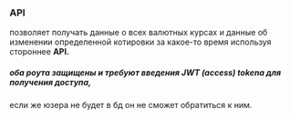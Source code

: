 <h3>API</h3><p>позволяет получать данные о всех валютных курсах и данные об изменении определенной котировки за какое-то время используя стороннее <b>API.</b></p>
<h5>оба роута защищены и требуют введения JWT (access) tokena для получения доступа,</h5> если же юзера не будет в бд он не сможет обратиться к ним.  